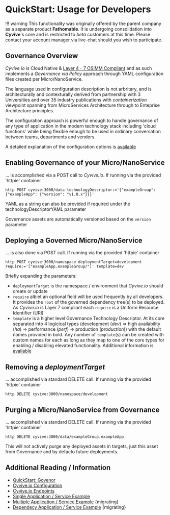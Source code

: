 # QuickStart: Usage for Developers

!!! warning
    This functionality was originally offered by the parent company as a separate product **Fathomable**. It is undergoing consolidation into **Cyvive**'s core and is restricted to _beta_ customers at this time. Please contact your account manager via live-chat should you wish to participate.

## Governance Overview

_Cyvive.io_ is Cloud Native & [Layer 4 - 7 OSIMM Compliant](http://www.opengroup.org/soa/source-book/osimmv2/p2.htm) and as such implements a _Governance via Policy_ approach through YAML configuration files created per Micro/NanoService.

The language used in configuration description is not arbritary, and is architecturally and contexturally derived from partnership with 3 Universities and over 35 industry publications with _containerization_ viewpoint spanning from MicroServices Architecture through to Enteprise Architecture principles.

The configuration approach is powerful enough to handle governance of any type of application in the modern technology stack including 'cloud functions' while being flexible enough to be used in ordinary conversation between teams, departments and vendors.

A detailed explanation of the configuration options is [available](../configuration/index.md)

## Enabling Governance of your Micro/NanoService

… is accomplished via a POST call to _Cyvive.io_. If running via the provided 'httpie' container
```
http POST cyvive:3000/data technologyDescriptor:='{"exampleGroup": {"exampleApp": {"version": "v1.8.x"}}}'
```
YAML as a string can also be provided if required under the technologyDescriptorYAML parameter

Governance assets are automatically versioned based on the `version` parameter

## Deploying a Governed Micro/NanoService

… is also done via POST call. If running via the provided 'httpie' container
```
http POST cyvive:3000/namespace deploymentTarget=development require:='["exampleApp.exampleGroup/"]' template=dev
```

Briefly expanding the parameters:

- `deploymentTarget` is the namespace / environment that _Cyvive.io_ should create or update
- `require` albiet an optional field will be used frequently by all developers. It provides the `root` of the governed dependency tree(s) to be deployed. As _Cyvive.io_ is Layer 7 compliant each `require` is a Uniform Resource Identifier (URI)
- `template` is a higher level Governance Technology Descriptor. At its core separated into 4 logicical types (development (*dev*) => high availability (*ha*) => performance (*perf*) => production (*production*)) with the default names provided in bold. Any number of `template`(s) can be created with custom names for each as long as they map to one of the core types for enabling / disabling elevated functionality. Additional information is [available](../configuration/templates.md)

## Removing a _deploymentTarget_

… accomplished via standard DELETE call. If running via the provided 'httpie' container
```
http DELETE cyvive:3000/namespace/development
```

## Purging a Micro/NanoService from Governance

… accomplished via standard DELETE call. If running via the provided 'httpie' container
```
http DELETE cyvive:3000/data/exampleGroup.exampleApp
```
This will not actively purge any deployed assets in targets, just this asset from Governance and by defacto future deployments.

## Additional Reading / Information

- [QuickStart: Govenor](./govenor.md)
- [Cyvive.io Configuration](../../configuration)
- [Cyvive.io Endpoints](../../endpoints)
- [Single Application / Service Example](https://github.com/cyvive/example-singular)
- [Multiple Application / Service Example](https://github.com/cyvive/example-multiple) {migrating}
- [Dependecy Application / Service Example](https://github.com/cyvive/example-dependencies) {migrating}
